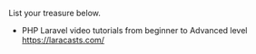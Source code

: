 List your treasure below.

* PHP Laravel video tutorials from beginner to Advanced level https://laracasts.com/


